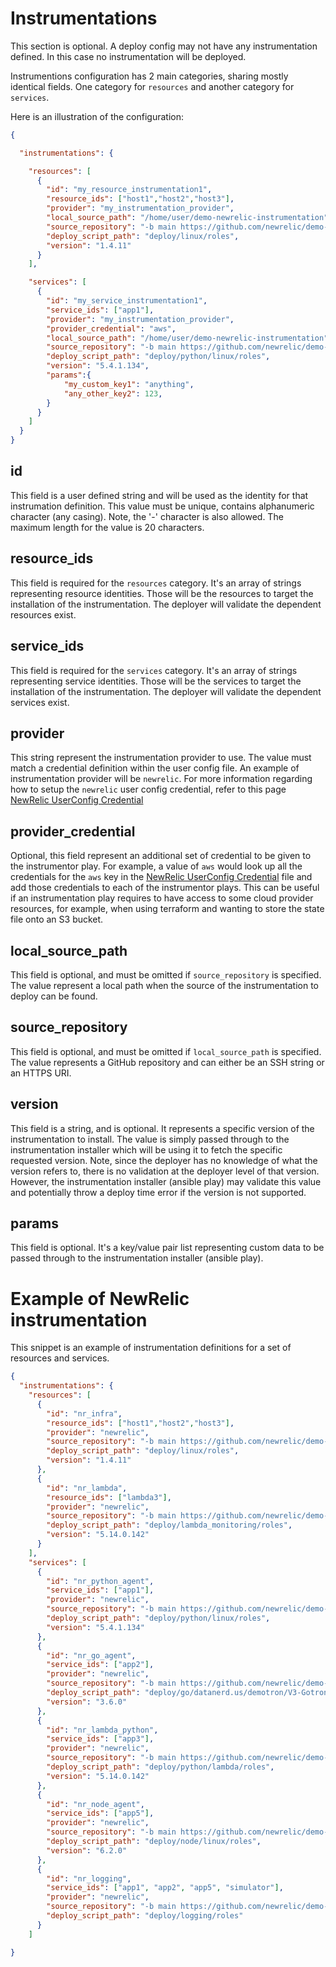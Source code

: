 # Instrumentations

This section is optional. A deploy config may not have any instrumentation defined. In this case no instrumentation will be deployed.

Instrumentions configuration has 2 main categories, sharing mostly identical fields. One category for `resources` and another category for `services`.

Here is an illustration of the configuration:

```json
{

  "instrumentations": {

    "resources": [
      {
        "id": "my_resource_instrumentation1",
        "resource_ids": ["host1","host2","host3"],
        "provider": "my_instrumentation_provider",
        "local_source_path": "/home/user/demo-newrelic-instrumentation",
        "source_repository": "-b main https://github.com/newrelic/demo-newrelic-instrumentation.git",
        "deploy_script_path": "deploy/linux/roles",
        "version": "1.4.11"
      }
    ],

    "services": [
      {
        "id": "my_service_instrumentation1",
        "service_ids": ["app1"],
        "provider": "my_instrumentation_provider",
        "provider_credential": "aws",
        "local_source_path": "/home/user/demo-newrelic-instrumentation",
        "source_repository": "-b main https://github.com/newrelic/demo-newrelic-instrumentation.git",
        "deploy_script_path": "deploy/python/linux/roles",
        "version": "5.4.1.134",
        "params":{
            "my_custom_key1": "anything",
            "any_other_key2": 123,
        }
      }
    ]
  }
}
```

## id

This field is a user defined string and will be used as the identity for that instrumation definition.
This value must be unique, contains alphanumeric character (any casing). Note, the '-' character is also allowed.
The maximum length for the value is 20 characters.

## resource_ids

This field is required for the `resources` category. It's an array of strings representing resource identities. Those will be the resources to target the installation of the instrumentation.
The deployer will validate the dependent resources exist.

## service_ids

This field is required for the `services` category. It's an array of strings representing service identities. Those will be the services to target the installation of the instrumentation.
The deployer will validate the dependent services exist.

## provider

This string represent the instrumentation provider to use. The value must match a credential definition within the user config file. An example of instrumentation provider will be `newrelic`. For more information regarding how to setup the `newrelic` user config credential, refer to this page [NewRelic UserConfig Credential](../../user_config/newrelic.md)

## provider_credential

Optional, this field represent an additional set of credential to be given to the instrumentor play. For example, a value of `aws` would look up all the credentials for the `aws` key in the [NewRelic UserConfig Credential](../../user_config/newrelic.md) file and add those credentials to each of the instrumentor plays.
This can be useful if an instrumentation play requires to have access to some cloud provider resources, for example, when using terraform and wanting to store the state file onto an S3 bucket.

## local_source_path

This field is optional, and must be omitted if `source_repository` is specified. The value represent a local path when the source of the instrumentation to deploy can be found.

## source_repository

This field is optional, and must be omitted if `local_source_path` is specified. The value represents a GitHub repository and can either be an SSH string or an HTTPS URI.

## version

This field is a string, and is optional. It represents a specific version of the instrumentation to install. The value is simply passed through to the instrumentation installer which will be using it to fetch the specific requested version.
Note, since the deployer has no knowledge of what the version refers to, there is no validation at the deployer level of that version. However, the instrumentation installer (ansible play) may validate this value and potentially throw a deploy time error if the version is not supported.

## params

This field is optional. It's a key/value pair list representing custom data to be passed through to the instrumentation installer (ansible play).

# Example of NewRelic instrumentation

This snippet is an example of instrumentation definitions for a set of resources and services.

```json
{
  "instrumentations": {
    "resources": [
      {
        "id": "nr_infra",
        "resource_ids": ["host1","host2","host3"],
        "provider": "newrelic",
        "source_repository": "-b main https://github.com/newrelic/demo-newrelic-instrumentation.git",
        "deploy_script_path": "deploy/linux/roles",
        "version": "1.4.11"
      },
      {
        "id": "nr_lambda",
        "resource_ids": ["lambda3"],
        "provider": "newrelic",
        "source_repository": "-b main https://github.com/newrelic/demo-newrelic-instrumentation.git",
        "deploy_script_path": "deploy/lambda_monitoring/roles",
        "version": "5.14.0.142"
      }
    ],
    "services": [
      {
        "id": "nr_python_agent",
        "service_ids": ["app1"],
        "provider": "newrelic",
        "source_repository": "-b main https://github.com/newrelic/demo-newrelic-instrumentation.git",
        "deploy_script_path": "deploy/python/linux/roles",
        "version": "5.4.1.134"
      },
      {
        "id": "nr_go_agent",
        "service_ids": ["app2"],
        "provider": "newrelic",
        "source_repository": "-b main https://github.com/newrelic/demo-newrelic-instrumentation.git",
        "deploy_script_path": "deploy/go/datanerd.us/demotron/V3-Gotron/roles",
        "version": "3.6.0"
      },
      {
        "id": "nr_lambda_python",
        "service_ids": ["app3"],
        "provider": "newrelic",
        "source_repository": "-b main https://github.com/newrelic/demo-newrelic-instrumentation.git",
        "deploy_script_path": "deploy/python/lambda/roles",
        "version": "5.14.0.142"
      },
      {
        "id": "nr_node_agent",
        "service_ids": ["app5"],
        "provider": "newrelic",
        "source_repository": "-b main https://github.com/newrelic/demo-newrelic-instrumentation.git",
        "deploy_script_path": "deploy/node/linux/roles",
        "version": "6.2.0"
      },
      {
        "id": "nr_logging",
        "service_ids": ["app1", "app2", "app5", "simulator"],
        "provider": "newrelic",
        "source_repository": "-b main https://github.com/newrelic/demo-newrelic-instrumentation.git",
        "deploy_script_path": "deploy/logging/roles"
      }
    ]

}
```
